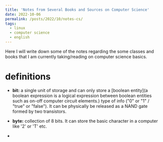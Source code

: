 ```yaml
---
title: 'Notes from Several Books and Sources on Computer Science'
date: 2022-10-06
permalink: /posts/2022/10/notes-cs/
tags:
  - linux
  - computer science
  - english
---
```


Here I will write down some of the notes regarding the some classes and books that I am currently taking/reading on computer science basics.

# definitions

- **bit:** a single unit of storage and can only store a [boolean entity](a boolean expression is a logical expression between boolean entities such as on-off computer circuit elements.) type of info ("0" or "1" / "true" or "false"). It can be physically be released as a NAND gate formed by two transistors. 

- **byte:** collection of 8 bits. It can store the basic character in a computer like '2' or 'T' etc.

- 
